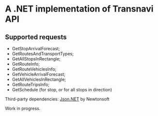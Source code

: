 # A .NET implementation of Transnavi API

## Supported requests

* GetStopArrivalForecast;
* GetRoutesAndTransportTypes;
* GetAllStopsInRectangle;
* GetRouteInfo;
* GetRouteVehiclesInfo;
* GetVehicleArrivalForecast;
* GetAllVehiclesInRectangle;
* GetRouteTripsInfo;
* GetSchedule (for stop, or for all stops in direction)

Third-party dependencies: [Json.NET](https://www.newtonsoft.com/json) by Newtonsoft

Work in progress.